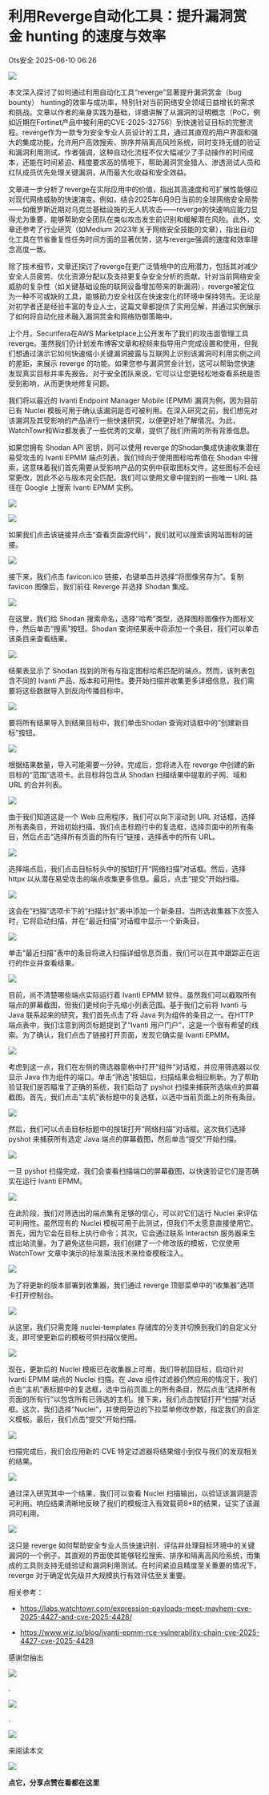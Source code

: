 #  利用Reverge自动化工具：提升漏洞赏金 hunting 的速度与效率  
 Ots安全   2025-06-10 06:26  
  
![](https://mmbiz.qpic.cn/mmbiz_gif/bL2iaicTYdZn7gtxSFZlfuCW6AdQib8Q1onbR0U2h9icP1eRO6wH0AcyJmqZ7USD0uOYncCYIH7ZEE8IicAOPxyb9IA/640?wx_fmt=gif "")  
  
本文深入探讨了如何通过利用自动化工具“reverge”显著提升漏洞赏金（bug bounty） hunting的效率与成功率，特别针对当前网络安全领域日益增长的需求和挑战。文章以作者的亲身实践为基础，详细讲解了从漏洞的证明概念（PoC，例如近期在Fortinet产品中被利用的CVE-2025-32756）到快速验证目标的完整流程。reverge作为一款专为安全专业人员设计的工具，通过其直观的用户界面和强大的集成功能，允许用户高效搜索、排序并隔离高风险系统，同时支持无缝的验证和漏洞利用测试。作者强调，这种自动化流程不仅大幅减少了手动操作的时间成本，还能在时间紧迫、精度要求高的情境下，帮助漏洞赏金猎人、渗透测试人员和红队成员优先处理关键漏洞，从而最大化收益和安全效益。  
  
文章进一步分析了reverge在实际应用中的价值，指出其高速度和可扩展性能够应对现代网络威胁的快速演变。例如，结合2025年6月9日当前的全球网络安全局势——如俄罗斯近期对乌克兰基础设施的无人机攻击——reverge的快速响应能力显得尤为重要，能够帮助安全团队在类似攻击发生前识别和缓解潜在风险。此外，文章还参考了行业研究（如Medium 2023年关于网络安全技能的文章），指出自动化工具在节省重复性任务时间方面的显著优势，这与reverge强调的速度和效率理念高度一致。  
  
除了技术细节，文章还探讨了reverge在更广泛情境中的应用潜力，包括其对减少安全人员疲劳、优化资源分配以及支持更复杂安全分析的贡献。针对当前网络安全威胁的复杂性（如关键基础设施的联网设备增加带来的新漏洞），reverge被定位为一种不可或缺的工具，能够助力安全社区在快速变化的环境中保持领先。无论是对初学者还是经验丰富的专业人士，这篇文章都提供了实用见解，并通过实例展示了如何将自动化技术融入漏洞赏金和网络防御策略中。  
  
上个月，Securifera在AWS Marketplace上公开发布了我们的攻击面管理工具reverge。虽然我们仍计划发布博客文章和视频来指导用户完成设置和使用，但我们想通过演示它如何快速缩小关键漏洞披露与互联网上识别该漏洞可利用实例之间的差距，来展示 reverge 的功能。如果您参与漏洞赏金计划，这可以帮助您快速发现真实目标并率先报告。对于安全团队来说，它可以让您更轻松地查看系统是否受到影响，从而更快地修复问题。  
  
我们将以最近的 Ivanti Endpoint Manager Mobile (EPMM) 漏洞为例，因为目前已有 Nuclei 模板可用于确认该漏洞是否可被利用。在深入研究之前，我们想先对该漏洞及其受影响的产品进行一些快速研究，以便更好地了解情况。为此，WatchTowr和Wiz都发表了一些优秀的文章，提供了我们所需的所有背景信息。  
  
如果您拥有 Shodan API 密钥，则可以使用 reverge 的Shodan集成快速收集潜在易受攻击的 Ivanti EPMM 端点列表。我们倾向于使用图标哈希值在 Shodan 中搜索，这意味着我们首先需要从受影响产品的实例中获取图标文件。这些图标不会经常更改，因此不必与版本完全匹配。我们可以使用文章中提到的一些唯一 URL 路径在 Google 上搜索 Ivanti EPMM 实例。  
  
![](https://mmbiz.qpic.cn/sz_mmbiz_png/rWGOWg48taf03DAhCv8Q4vm4XUAUp2SCmgXy7JicaM0T3SLiaZJeNDwRGEAg8UibcUS8r93gZLexI3wRiaRcbdbtgA/640?wx_fmt=png&from=appmsg "")  
  
![](https://mmbiz.qpic.cn/sz_mmbiz_png/rWGOWg48taf03DAhCv8Q4vm4XUAUp2SC0R3PlmxLh2tvYlq2UChCJtoQSj0icY6kicwWBFndV5w0tR5n9p1Gojxw/640?wx_fmt=png&from=appmsg "")  
  
如果我们点击该链接并点击“查看页面源代码”，我们就可以搜索该网站图标的链接。  
  
![](https://mmbiz.qpic.cn/sz_mmbiz_png/rWGOWg48taf03DAhCv8Q4vm4XUAUp2SCxgAzH9SLVw4KNwpHibNKzMekYWQpghPMIb9ELJueVgG62TU2MFnJLBg/640?wx_fmt=png&from=appmsg "")  
  
接下来，我们点击 favicon.ico 链接，右键单击并选择“将图像另存为”。复制 favicon 图像后，我们前往 Reverge 并选择 Shodan 集成。  
  
![](https://mmbiz.qpic.cn/sz_mmbiz_jpg/rWGOWg48taf03DAhCv8Q4vm4XUAUp2SCOefwVffiaIoibzjsb6YBp6hianOTStjrITQ9MnbnCnBECVK8gQUdwKibbA/640?wx_fmt=jpeg&from=appmsg "")  
  
在这里，我们给 Shodan 搜索命名，选择“哈希”类型，选择图标图像作为图标文件，然后单击“搜索”按钮。Shodan 查询结果表中将添加一个条目，我们可以单击该条目来查看结果。  
  
![](https://mmbiz.qpic.cn/sz_mmbiz_jpg/rWGOWg48taf03DAhCv8Q4vm4XUAUp2SC8X8EcWzreh32o5RnC890x9kRnMPCqCWxoiaM1poRYo9V2mY5sSl64Hw/640?wx_fmt=jpeg&from=appmsg "")  
  
结果表显示了 Shodan 找到的所有与指定图标哈希匹配的端点。然而，该列表包含不同的 Ivanti 产品、版本和可用性。要开始扫描并收集更多详细信息，我们需要将这些数据导入到反向传播目标中。  
  
![](https://mmbiz.qpic.cn/sz_mmbiz_jpg/rWGOWg48taf03DAhCv8Q4vm4XUAUp2SCb8LKeUNBNWQmeZwdqkFQ8te1Gum0UahB1Gv1N94R7zFW9hj3zYjcaA/640?wx_fmt=jpeg&from=appmsg "")  
  
要将所有结果导入到结果目标中，我们单击Shodan 查询对话框中的“创建新目标”按钮。  
  
![](https://mmbiz.qpic.cn/sz_mmbiz_png/rWGOWg48taf03DAhCv8Q4vm4XUAUp2SCLctusyibFmmq7LYVGkg81U9x2XJ4uIwo0PwgUic4KyKjeOW1vIeFdIgQ/640?wx_fmt=png&from=appmsg "")  
  
根据结果数量，导入可能需要一分钟。完成后，您将进入在 reverge 中创建的新目标的“范围”选项卡。此目标将包含从 Shodan 扫描结果中提取的子网、域和 URL 的合并列表。  
  
![](https://mmbiz.qpic.cn/sz_mmbiz_jpg/rWGOWg48taf03DAhCv8Q4vm4XUAUp2SCuGChsgFsosvXp74Yz9g5qpQ6r9EXWedicW3Wzeiau5iapWzsjnpOSKiaOg/640?wx_fmt=jpeg&from=appmsg "")  
  
由于我们知道这是一个 Web 应用程序，我们可以向下滚动到 URL 对话框，选择所有表条目，开始初始扫描。我们点击标题行中的复选框，选择页面中的所有条目，然后点击“选择所有页面的所有行”链接，选择表中的所有 URL。  
  
![](https://mmbiz.qpic.cn/sz_mmbiz_jpg/rWGOWg48taf03DAhCv8Q4vm4XUAUp2SCdNqbwbnAicf8ReVj1GK4AHn0YHOyedp9a5yCVcja2xicUlnSe6m0A5Uw/640?wx_fmt=jpeg&from=appmsg "")  
  
选择端点后，我们点击目标标头中的按钮打开“网络扫描”对话框。然后，选择httpx 以从潜在易受攻击的端点收集更多信息。最后，点击“提交”开始扫描。  
  
![](https://mmbiz.qpic.cn/sz_mmbiz_jpg/rWGOWg48taf03DAhCv8Q4vm4XUAUp2SCr9iaVNmtZiaYd5WhdKG3XmibfTuDmR7FpxR2icBaCpgdepxIrSXTgymNxw/640?wx_fmt=jpeg&from=appmsg "")  
  
这会在“扫描”选项卡下的“扫描计划”表中添加一个新条目。当所选收集器下次签入时，它将启动扫描，并在“最近扫描”对话框中显示一个新条目。  
  
![](https://mmbiz.qpic.cn/sz_mmbiz_jpg/rWGOWg48taf03DAhCv8Q4vm4XUAUp2SCicIx4TP5hYAF1Fu74ick7mEzu4mPjVSlC7RnCQrvJQ8FngIhqzbnaFSA/640?wx_fmt=jpeg&from=appmsg "")  
  
单击“最近扫描”表中的条目将进入扫描详细信息页面，我们可以在其中跟踪正在运行的作业并查看结果。  
  
![](https://mmbiz.qpic.cn/sz_mmbiz_png/rWGOWg48taf03DAhCv8Q4vm4XUAUp2SCAkAsxrxog8PQcEvCllarL9EDmn80XCOnpulsmknEyicFibF9wV6f2kaA/640?wx_fmt=png&from=appmsg "")  
  
目前，尚不清楚哪些端点实际运行着 Ivanti EPMM 软件。虽然我们可以截取所有端点的屏幕截图，但我们更倾向于先缩小列表范围。基于我们之前将 Ivanti 与 Java 联系起来的研究，我们首先点击了将 Java 列为组件的条目之一。在HTTP 端点表中，我们注意到网页标题提到了“Ivanti 用户门户”，这是一个很有希望的线索。为了确认，我们点击了链接打开页面，发现它确实是 Ivanti EPMM。  
  
![](https://mmbiz.qpic.cn/sz_mmbiz_png/rWGOWg48taf03DAhCv8Q4vm4XUAUp2SC1qGpPze6TAKmTtXfSmESoUXI2S2ny1j6KicyxJpPdyo5M5e0mFaoAgQ/640?wx_fmt=png&from=appmsg "")  
  
考虑到这一点，我们在左侧的筛选器窗格中打开“组件”对话框，并应用筛选器以仅显示 Java 作为组件的端口。单击“筛选”按钮后，扫描结果会相应刷新。为了帮助验证我们是否瞄准了正确的系统，我们启动了 pyshot 扫描来捕获所选端点的屏幕截图。首先，我们点击“主机”表标题中的复选框，以选中当前页面上的所有条目。  
  
![](https://mmbiz.qpic.cn/sz_mmbiz_png/rWGOWg48taf03DAhCv8Q4vm4XUAUp2SCsrUibPB0ukLk4sRy1B1TLXbpbuVDKpSPKPYv3jDHQt3Hn8wSAumqHGA/640?wx_fmt=png&from=appmsg "")  
  
然后，我们可以点击目标标题中的按钮打开“网络扫描”对话框。这次我们选择 pyshot 来捕获所有选定 Java 端点的屏幕截图，然后单击“提交”开始扫描。  
  
![](https://mmbiz.qpic.cn/sz_mmbiz_png/rWGOWg48taf03DAhCv8Q4vm4XUAUp2SCXHib6rbibW67uEB1K90HkAicIfOdCowbOFX9rH8OR26dGTP5icp0opphbg/640?wx_fmt=png&from=appmsg "")  
  
一旦 pyshot 扫描完成，我们会查看扫描端口的屏幕截图，以快速验证它们是否确实在运行 Ivanti EPMM。  
  
![](https://mmbiz.qpic.cn/sz_mmbiz_png/rWGOWg48taf03DAhCv8Q4vm4XUAUp2SCK4VbhvackdwPqTnF33IlQVN9DM5icTdEzQaV7X2X3vsFraxkI7LibvKA/640?wx_fmt=png&from=appmsg "")  
  
在此阶段，我们对筛选出的端点集有足够的信心，可以对它们运行 Nuclei 来评估可利用性。虽然现有的 Nuclei 模板可用于此测试，但我们不太愿意直接使用它。首先，因为它会在目标上执行命令；其次，它会通过联系 Interactsh 服务器来生成出站流量。为了避免这些问题，我们创建了一个修改版的模板，它仅使用 WatchTowr 文章中演示的标准乘法技术来检查模板注入。  
  
![](https://mmbiz.qpic.cn/sz_mmbiz_png/rWGOWg48taf03DAhCv8Q4vm4XUAUp2SCJDlGuusiaI9NZOgbo0DqZ4cZBrmMAkJXQqppDmtjfn67HgaIj79hiagA/640?wx_fmt=png&from=appmsg "")  
  
为了将更新的版本部署到收集器，我们通过 reverge 顶部菜单中的“收集器”选项卡打开控制台。  
  
![](https://mmbiz.qpic.cn/sz_mmbiz_png/rWGOWg48taf03DAhCv8Q4vm4XUAUp2SCPKfQ9sDOtr4LiaEibBIR2pdXmPMEK4p4hpGMJCqGOPU4GYG7rdiavukVQ/640?wx_fmt=png&from=appmsg "")  
  
从这里，我们只需克隆 nuclei-templates 存储库的分支并切换到我们的自定义分支，即可使更新后的模板可供扫描仪使用。  
  
![](https://mmbiz.qpic.cn/sz_mmbiz_png/rWGOWg48taf03DAhCv8Q4vm4XUAUp2SC9R7HUEiaqmGLVafURWUanuIQwZcmJrbzxibmu1ubPbbnf8jBhKJE0K3g/640?wx_fmt=png&from=appmsg "")  
  
现在，更新后的 Nuclei 模板已在收集器上可用，我们导航回目标，启动针对 Ivanti EPMM 端点的 Nuclei 扫描。在 Java 组件过滤器仍然应用的情况下，我们点击“主机”表标题中的复选框，选中当前页面上的所有条目，然后点击“选择所有页面的所有行”以包含所有已筛选的主机。接下来，我们点击按钮打开“扫描”对话框。这次，我们选择“Nuclei”，并使用旁边的下拉菜单修改参数，指定我们的自定义模板。最后，我们点击“提交”开始扫描。  
  
![](https://mmbiz.qpic.cn/sz_mmbiz_png/rWGOWg48taf03DAhCv8Q4vm4XUAUp2SCWlXcQJaVNpUjEaju0C3ibhK4414h3TIQx31MNArGBAFz3YyqH51Ljsw/640?wx_fmt=png&from=appmsg "")  
  
扫描完成后，我们会应用新的 CVE 特定过滤器将结果缩小到仅与我们的发现相关的结果。  
  
![](https://mmbiz.qpic.cn/sz_mmbiz_png/rWGOWg48taf03DAhCv8Q4vm4XUAUp2SCiaZibegNGtzL8UibYlEDbicqHe5QOEb6z6YhRQhzeLnKeRHPxU0ia0aenZw/640?wx_fmt=png&from=appmsg "")  
  
通过深入研究其中一个结果，我们可以查看 Nuclei 扫描输出，以验证该漏洞是否可利用。响应结果清晰地反映了我们的模板注入有效载荷8*8的结果，证实了该漏洞可利用。  
  
![](https://mmbiz.qpic.cn/sz_mmbiz_png/rWGOWg48taf03DAhCv8Q4vm4XUAUp2SCf68HJP3SPWWBFVklfsDa8EhUhV9zpDub8TTmO1mb4pribKqS3tVN5Iw/640?wx_fmt=png&from=appmsg "")  
  
这只是 reverge 如何帮助安全专业人员快速识别、评估并处理目标环境中的关键漏洞的一个例子。其直观的界面使其能够轻松搜索、排序和隔离高风险系统，而集成的工具则支持无缝验证和漏洞利用测试。在时间紧迫且精度至关重要的情况下，reverge 对于确定优先级并大规模执行有效评估至关重要。  
  
  
相关参考：  
- https://labs.watchtowr.com/expression-payloads-meet-mayhem-cve-2025-4427-and-cve-2025-4428/  
  
- https://www.wiz.io/blog/ivanti-epmm-rce-vulnerability-chain-cve-2025-4427-cve-2025-4428  
  
  
  
感谢您抽出  
  
![](https://mmbiz.qpic.cn/mmbiz_gif/Ljib4So7yuWgdSBqOibtgiaYWjL4pkRXwycNnFvFYVgXoExRy0gqCkqvrAghf8KPXnwQaYq77HMsjcVka7kPcBDQw/640?wx_fmt=gif "")  
  
.  
  
![](https://mmbiz.qpic.cn/mmbiz_gif/Ljib4So7yuWgdSBqOibtgiaYWjL4pkRXwycd5KMTutPwNWA97H5MPISWXLTXp0ibK5LXCBAXX388gY0ibXhWOxoEKBA/640?wx_fmt=gif "")  
  
.  
  
![](https://mmbiz.qpic.cn/mmbiz_gif/Ljib4So7yuWgdSBqOibtgiaYWjL4pkRXwycU99fZEhvngeeAhFOvhTibttSplYbBpeeLZGgZt41El4icmrBibojkvLNw/640?wx_fmt=gif "")  
  
来阅读本文  
  
![](https://mmbiz.qpic.cn/mmbiz_gif/Ljib4So7yuWge7Mibiad1tV0iaF8zSD5gzicbxDmfZCEL7vuOevN97CwUoUM5MLeKWibWlibSMwbpJ28lVg1yj1rQflyQ/640?wx_fmt=gif "")  
  
**点它，分享点赞在看都在这里**  
  
